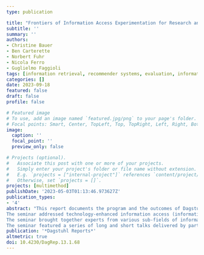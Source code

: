 ```yaml
---
type: publication

title: "Frontiers of Information Access Experimentation for Research and Education (Report from Dagstuhl Seminar 23031)"
subtitle: ''
summary: ''
authors:
- Christine Bauer
- Ben Carterette
- Norbert Fuhr
- Nicola Ferro
- Guglielmo Faggioli
tags: [information retrieval, recommender systems, evaluation, information access, experimentation, Dagstuhl]
categories: []
date: 2023-09-18
featured: false
draft: false
profile: false

# Featured image
# To use, add an image named `featured.jpg/png` to your page's folder.
# Focal points: Smart, Center, TopLeft, Top, TopRight, Left, Right, BottomLeft, Bottom, BottomRight.
image:
  caption: ''
  focal_point: ''
  preview_only: false

# Projects (optional).
#   Associate this post with one or more of your projects.
#   Simply enter your project's folder or file name without extension.
#   E.g. `projects = ["internal-project"]` references `content/project/deep-learning/index.md`.
#   Otherwise, set `projects = []`.
projects: [multimethod]
publishDate: '2023-05-03T01:13:46.973627Z'
publication_types:
- '4'
abstract: "This report documents the program and the outcomes of Dagstuhl Seminar 23031 'Frontiers of Information Access Experimentation for Research and Education', which brought together 37 participants from 12 countries. 
The seminar addressed technology-enhanced information access (information retrieval, recommender systems, natural language processing) and specifically focused on developing more responsible experimental practices leading to more valid results, both for research as well as for scientific education. 
The seminar brought together experts from various sub-fields of information access, namely IR, RS, NLP, information science, and human-computer interaction to create a joint understanding of the problems and challenges presented by next generation information access systems, from both the research and the experimentation point of views, to discuss existing solutions and impediments, and to propose next steps to be pursued in the area in order to improve not also our research methods and findings but also the education of the new generation of researchers and developers. 
The seminar featured a series of long and short talks delivered by participants, who helped in setting a common ground and in letting emerge topics of interest to be explored as the main output of the seminar. This led to the definition of five groups which investigated challenges, opportunities, and next steps in the following areas: reality check, i.e. conducting real-world studies, human-machine-collaborative relevance judgment frameworks, overcoming methodological challenges in information retrieval and recommender systems through awareness and education, results-blind reviewing, and guidance for authors."
publication: '*Dagstuhl Reports*'
altmetric: true
doi: 10.4230/DagRep.13.1.68
---
```

